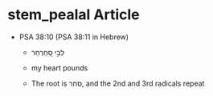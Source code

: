 # stem_pealal Article
* PSA 38:10 (PSA 38:11 in Hebrew)

    * לִבִּ֣י  סְ֭חַרְחַר 

    * my heart pounds

    * The root is סחר, and the 2nd and 3rd radicals repeat